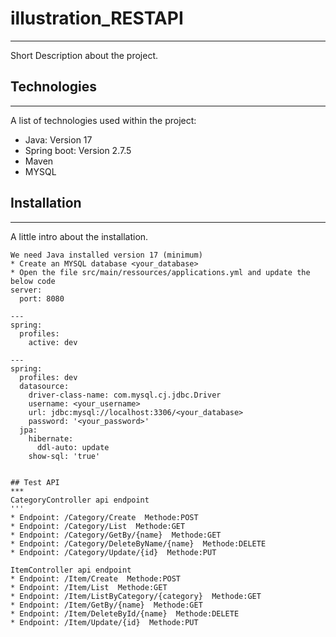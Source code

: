 # illustration_RESTAPI

***
Short Description about the project.

## Technologies
***
A list of technologies used within the project:
* Java: Version 17
* Spring boot: Version 2.7.5
* Maven
* MYSQL

## Installation
***
A little intro about the installation.
```
We need Java installed version 17 (minimum)
* Create an MYSQL database <your_database>
* Open the file src/main/ressources/applications.yml and update the below code
server:
  port: 8080

---
spring:
  profiles:
    active: dev

---
spring:
  profiles: dev
  datasource:
    driver-class-name: com.mysql.cj.jdbc.Driver
    username: <your_username>
    url: jdbc:mysql://localhost:3306/<your_database>
    password: '<your_password>'
  jpa:
    hibernate:
      ddl-auto: update
    show-sql: 'true'


## Test API
***
CategoryController api endpoint
'''
* Endpoint: /Category/Create  Methode:POST
* Endpoint: /Category/List  Methode:GET
* Endpoint: /Category/GetBy/{name}  Methode:GET
* Endpoint: /Category/DeleteByName/{name}  Methode:DELETE
* Endpoint: /Category/Update/{id}  Methode:PUT

ItemController api endpoint
* Endpoint: /Item/Create  Methode:POST
* Endpoint: /Item/List  Methode:GET
* Endpoint: /Item/ListByCategory/{category}  Methode:GET
* Endpoint: /Item/GetBy/{name}  Methode:GET
* Endpoint: /Item/DeleteById/{name}  Methode:DELETE
* Endpoint: /Item/Update/{id}  Methode:PUT




